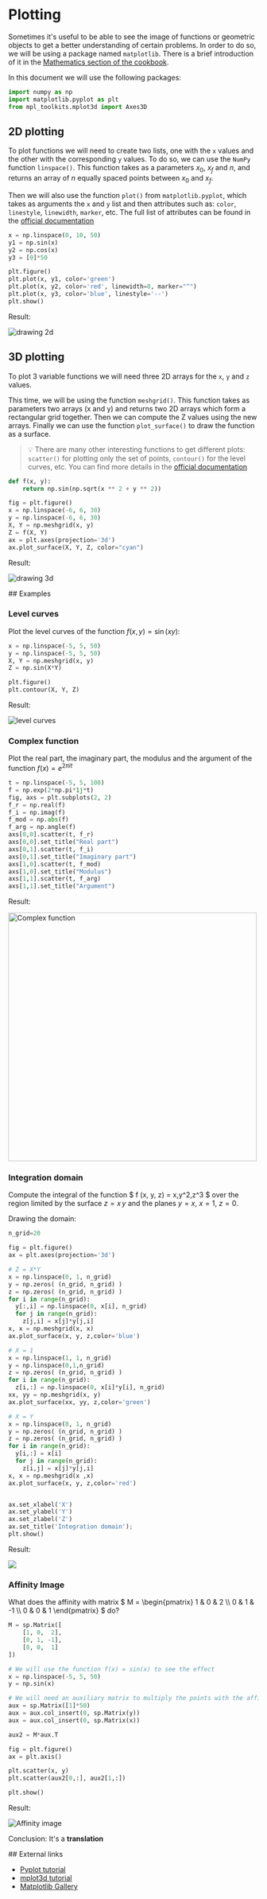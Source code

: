 # Plotting

Sometimes it's useful to be able to see the image of functions or geometric objects to get a better understanding of certain problems. In order to do so, we will be using a package named `matplotlib`. There is a brief introduction of it in the [Mathematics section of the cookbook](../maths.html#visualization).

In this document we will use the following packages:

```python
import numpy as np
import matplotlib.pyplot as plt
from mpl_toolkits.mplot3d import Axes3D
```

## 2D plotting

To plot functions we will need to create two lists, one with the `x` values and the other with the corresponding `y` values. To do so, we can use the `NumPy` function `linspace()`. This function takes as a parameters $x_0$, $x_f$ and $n$, and returns an array of $n$ equally spaced points between $x_0$ and $x_f$.

Then we will also use the function `plot()` from `matplotlib.pyplot`, which takes as arguments the `x` and `y` list and then attributes such as: `color`, `linestyle`, `linewidth`, `marker`, etc. The full list of attributes can be found in the [official documentation](https://matplotlib.org/3.1.0/api/_as_gen/matplotlib.pyplot.plot.html)

```python
x = np.linspace(0, 10, 50)
y1 = np.sin(x)
y2 = np.cos(x)
y3 = [0]*50

plt.figure()
plt.plot(x, y1, color='green')
plt.plot(x, y2, color='red', linewidth=0, marker="^")
plt.plot(x, y3, color='blue', linestyle='--')
plt.show()
```

Result:

<img src="./drawing-2d.png" alt="drawing 2d" />

## 3D plotting

To plot 3 variable functions we will need three 2D arrays for the `x`, `y` and `z` values.

This time, we will be using the function `meshgrid()`. This function takes as parameters two arrays (x and y) and returns two 2D arrays which form a rectangular grid together. Then we can compute the Z values using the new arrays. Finally we can use the function `plot_surface()` to draw the function as a surface.

> 💡 There are many other interesting functions to get different plots: `scatter()` for plotting only the set of points, `contour()` for the level curves, etc. You can find more details in the [official documentation](https://matplotlib.org/3.1.1/api/_as_gen/mpl_toolkits.mplot3d.axes3d.Axes3D.html)

```python
def f(x, y):
    return np.sin(np.sqrt(x ** 2 + y ** 2))

fig = plt.figure()
x = np.linspace(-6, 6, 30)
y = np.linspace(-6, 6, 30)
X, Y = np.meshgrid(x, y)
Z = f(X, Y)
ax = plt.axes(projection='3d')
ax.plot_surface(X, Y, Z, color="cyan")
```

Result:

<img src="./drawing-3d.png" alt="drawing 3d" />

## Examples

### Level curves

Plot the level curves of the function $f(x,y) = \sin(xy)$:

```python
x = np.linspace(-5, 5, 50)
y = np.linspace(-5, 5, 50)
X, Y = np.meshgrid(x, y)
Z = np.sin(X*Y)

plt.figure()
plt.contour(X, Y, Z)
```

Result:

<img src="./level-curves.png" alt="level curves" />

### Complex function

Plot the real part, the imaginary part, the modulus and the argument of the function $f(x) = e^{2 \pi i t}$

```python
t = np.linspace(-5, 5, 100)
f = np.exp(2*np.pi*1j*t)
fig, axs = plt.subplots(2, 2)
f_r = np.real(f)
f_i = np.imag(f)
f_mod = np.abs(f)
f_arg = np.angle(f)
axs[0,0].scatter(t, f_r)
axs[0,0].set_title("Real part")
axs[0,1].scatter(t, f_i)
axs[0,1].set_title("Imaginary part")
axs[1,0].scatter(t, f_mod)
axs[1,0].set_title("Modulus")
axs[1,1].scatter(t, f_arg)
axs[1,1].set_title("Argument")
```

Result:

<img src="./fourier_parts-function.png" alt="Complex function" width="500" />

### Integration domain

Compute the integral of the function $ f (x, y, z) = x\,y^2\,z^3 $ over the region limited by the surface $z = x\,y$ and the planes $y = x$, $x = 1$, $z = 0$.

Drawing the domain:

```python
n_grid=20

fig = plt.figure()
ax = plt.axes(projection='3d')

# Z = X*Y
x = np.linspace(0, 1, n_grid)
y = np.zeros( (n_grid, n_grid) )
z = np.zeros( (n_grid, n_grid) )
for i in range(n_grid):
  y[:,i] = np.linspace(0, x[i], n_grid)
  for j in range(n_grid):
    z[j,i] = x[j]*y[j,i]
x, x = np.meshgrid(x, x)
ax.plot_surface(x, y, z,color='blue')

# X = 1
x = np.linspace(1, 1, n_grid)
y = np.linspace(0,1,n_grid)
z = np.zeros( (n_grid, n_grid) )
for i in range(n_grid):
  z[i,:] = np.linspace(0, x[i]*y[i], n_grid)
xx, yy = np.meshgrid(x, y)
ax.plot_surface(xx, yy, z,color='green')

# X = Y
x = np.linspace(0, 1, n_grid)
y = np.zeros( (n_grid, n_grid) )
z = np.zeros( (n_grid, n_grid) )
for i in range(n_grid):
  y[i,:] = x[i]
  for j in range(n_grid):
    z[i,j] = x[j]*y[j,i]
x, x = np.meshgrid(x ,x)
ax.plot_surface(x, y, z,color='red')


ax.set_xlabel('X')
ax.set_ylabel('Y')
ax.set_zlabel('Z')
ax.set_title('Integration domain');
plt.show()
```

Result:

<img src="./integration-domain.png" />

### Affinity Image

What does the affinity with matrix $ M = \begin{pmatrix} 1 & 0 & 2 \\\ 0 & 1 & -1 \\\ 0 & 0 & 1 \end{pmatrix} $ do?

```python
M = sp.Matrix([
    [1, 0,  2],
    [0, 1, -1],
    [0, 0,  1]
])

# We will use the function f(x) = sin(x) to see the effect
x = np.linspace(-5, 5, 50)
y = np.sin(x)

# We will need an auxiliary matrix to multiply the points with the affinity matrix
aux = sp.Matrix([1]*50)
aux = aux.col_insert(0, sp.Matrix(y))
aux = aux.col_insert(0, sp.Matrix(x))

aux2 = M*aux.T

fig = plt.figure()
ax = plt.axis()

plt.scatter(x, y)
plt.scatter(aux2[0,:], aux2[1,:])

plt.show()
```

Result:

<img src="./affinity-image.png" alt="Affinity image" />

Conclusion: It's a **translation**

## External links

-   [Pyplot tutorial](https://matplotlib.org/tutorials/introductory/pyplot.html)
-   [mplot3d tutorial](https://matplotlib.org/mpl_toolkits/mplot3d/tutorial.html)
-   [Matplotlib Gallery](https://matplotlib.org/gallery/index.html)

<Autors autors="raul"/>
